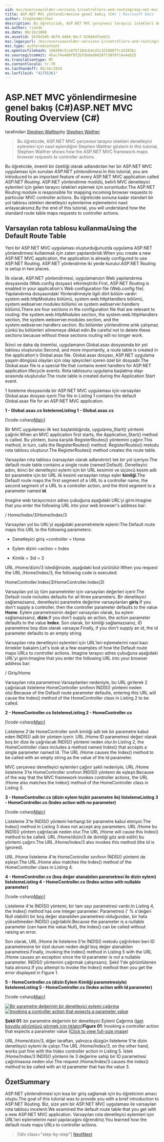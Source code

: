 ```yaml
---
uid: mvc/overview/older-versions-1/controllers-and-routing/asp-net-mvc-routing-overview-cs
title: ASP.NET MVC yönlendirmesine genel bakış (C#) | Microsoft Docs
author: StephenWalther
description: Bu öğreticide, ASP.NET MVC çerçevesi tarayıcı istekleri denetleyici eylemleri için nasıl eşlendiğini Stephen Walther gösterir.
ms.author: riande
ms.date: 08/19/2008
ms.assetid: 5b39d2d5-4bf9-4d04-94c7-81b84dfeeb31
msc.legacyurl: /mvc/overview/older-versions-1/controllers-and-routing/asp-net-mvc-routing-overview-cs
msc.type: authoredcontent
ms.openlocfilehash: 188490c5ca075710dcbdcd1c325808f7c1d383bc
ms.sourcegitcommit: 45ac74e400f9f2b7dbded66297730f6f14a4eb25
ms.translationtype: MT
ms.contentlocale: tr-TR
ms.lasthandoff: 08/16/2018
ms.locfileid: "41755361"
---
```

<a name="aspnet-mvc-routing-overview-c"></a><span data-ttu-id="38971-103">ASP.NET MVC yönlendirmesine genel bakış (C#)</span><span class="sxs-lookup"><span data-stu-id="38971-103">ASP.NET MVC Routing Overview (C#)</span></span>
====================
<span data-ttu-id="38971-104">tarafından [Stephen Walther](https://github.com/StephenWalther)</span><span class="sxs-lookup"><span data-stu-id="38971-104">by [Stephen Walther](https://github.com/StephenWalther)</span></span>

> <span data-ttu-id="38971-105">Bu öğreticide, ASP.NET MVC çerçevesi tarayıcı istekleri denetleyici eylemleri için nasıl eşlendiğini Stephen Walther gösterir.</span><span class="sxs-lookup"><span data-stu-id="38971-105">In this tutorial, Stephen Walther shows how the ASP.NET MVC framework maps browser requests to controller actions.</span></span>


<span data-ttu-id="38971-106">Bu öğreticide, önemli bir özelliği olarak adlandırılan her bir ASP.NET MVC uygulaması için sunulan *ASP.NET yönlendirmesi*.</span><span class="sxs-lookup"><span data-stu-id="38971-106">In this tutorial, you are introduced to an important feature of every ASP.NET MVC application called *ASP.NET Routing*.</span></span> <span data-ttu-id="38971-107">ASP.NET yönlendirme modülü, belirli MVC denetleyici eylemleri için gelen tarayıcı istekleri eşlemek için sorumludur.</span><span class="sxs-lookup"><span data-stu-id="38971-107">The ASP.NET Routing module is responsible for mapping incoming browser requests to particular MVC controller actions.</span></span> <span data-ttu-id="38971-108">Bu öğreticide sonuna kadar standart bir yol tablosu istekleri denetleyici eylemlerine eşlemelerini nasıl anlayacaksınız.</span><span class="sxs-lookup"><span data-stu-id="38971-108">By the end of this tutorial, you will understand how the standard route table maps requests to controller actions.</span></span>

## <a name="using-the-default-route-table"></a><span data-ttu-id="38971-109">Varsayılan rota tablosu kullanma</span><span class="sxs-lookup"><span data-stu-id="38971-109">Using the Default Route Table</span></span>

<span data-ttu-id="38971-110">Yeni bir ASP.NET MVC uygulaması oluşturduğunuzda uygulama ASP.NET yönlendirmesi kullanmak için zaten yapılandırıldı.</span><span class="sxs-lookup"><span data-stu-id="38971-110">When you create a new ASP.NET MVC application, the application is already configured to use ASP.NET Routing.</span></span> <span data-ttu-id="38971-111">ASP.NET yönlendirme iki yerde kurulur.</span><span class="sxs-lookup"><span data-stu-id="38971-111">ASP.NET Routing is setup in two places.</span></span>

<span data-ttu-id="38971-112">İlk olarak, ASP.NET yönlendirmesi, uygulamanızın Web yapılandırma dosyasında (Web.config dosyası) etkinleştirilir.</span><span class="sxs-lookup"><span data-stu-id="38971-112">First, ASP.NET Routing is enabled in your application's Web configuration file (Web.config file).</span></span> <span data-ttu-id="38971-113">Yapılandırma dosyasındaki Yönlendirmeyle ilgili dört bölüm vardır: system.web.httpModules bölümü, system.web.httpHandlers bölümü, system.webserver.modules bölümü ve system.webserver.handlers bölümü.</span><span class="sxs-lookup"><span data-stu-id="38971-113">There are four sections in the configuration file that are relevant to routing: the system.web.httpModules section, the system.web.httpHandlers section, the system.webserver.modules section, and the system.webserver.handlers section.</span></span> <span data-ttu-id="38971-114">Bu bölümler yönlendirme artık çalışmaz çünkü bu bölümleri silmemeye dikkat edin.</span><span class="sxs-lookup"><span data-stu-id="38971-114">Be careful not to delete these sections because without these sections routing will no longer work.</span></span>

<span data-ttu-id="38971-115">İkinci ve daha da önemlisi, uygulamanın Global.asax dosyasında bir yol tablosu oluşturulur.</span><span class="sxs-lookup"><span data-stu-id="38971-115">Second, and more importantly, a route table is created in the application's Global.asax file.</span></span> <span data-ttu-id="38971-116">Global.asax dosyası, ASP.NET uygulama yaşam döngüsü olayları için olay işleyicileri içeren özel bir dosyadır.</span><span class="sxs-lookup"><span data-stu-id="38971-116">The Global.asax file is a special file that contains event handlers for ASP.NET application lifecycle events.</span></span> <span data-ttu-id="38971-117">Rota tablosunu uygulama başlatma olayı sırasında oluşturulur.</span><span class="sxs-lookup"><span data-stu-id="38971-117">The route table is created during the Application Start event.</span></span>

<span data-ttu-id="38971-118">1 listeleme dosyasında bir ASP.NET MVC uygulaması için varsayılan Global.asax dosyası içerir.</span><span class="sxs-lookup"><span data-stu-id="38971-118">The file in Listing 1 contains the default Global.asax file for an ASP.NET MVC application.</span></span>

<span data-ttu-id="38971-119">**1 - Global.asax.cs listeleme**</span><span class="sxs-lookup"><span data-stu-id="38971-119">**Listing 1 - Global.asax.cs**</span></span>

[!code-csharp[Main](asp-net-mvc-routing-overview-cs/samples/sample1.cs)]

<span data-ttu-id="38971-120">Bir MVC uygulaması ilk kez başlatıldığında, uygulama\_Start() yöntemi çağrılır.</span><span class="sxs-lookup"><span data-stu-id="38971-120">When an MVC application first starts, the Application\_Start() method is called.</span></span> <span data-ttu-id="38971-121">Bu yöntem, buna karşılık RegisterRoutes() yöntemini çağırır.</span><span class="sxs-lookup"><span data-stu-id="38971-121">This method, in turn, calls the RegisterRoutes() method.</span></span> <span data-ttu-id="38971-122">RegisterRoutes() metodu rota tablosu oluşturur.</span><span class="sxs-lookup"><span data-stu-id="38971-122">The RegisterRoutes() method creates the route table.</span></span>

<span data-ttu-id="38971-123">Varsayılan rota tablosu (varsayılan olarak adlandırılır) tek bir yol içeriyor.</span><span class="sxs-lookup"><span data-stu-id="38971-123">The default route table contains a single route (named Default).</span></span> <span data-ttu-id="38971-124">Denetleyici adını, ikinci bir denetleyici eylemi için bir URL kesimini ve üçüncü kesim adlı bir parametre için bir URL ilk kesimi varsayılan rotayı eşler **kimliği**.</span><span class="sxs-lookup"><span data-stu-id="38971-124">The Default route maps the first segment of a URL to a controller name, the second segment of a URL to a controller action, and the third segment to a parameter named **id**.</span></span>

<span data-ttu-id="38971-125">Imagine web tarayıcınızın adres çubuğuna aşağıdaki URL'yi girin:</span><span class="sxs-lookup"><span data-stu-id="38971-125">Imagine that you enter the following URL into your web browser's address bar:</span></span>

<span data-ttu-id="38971-126">/ Home/Index/3</span><span class="sxs-lookup"><span data-stu-id="38971-126">/Home/Index/3</span></span>

<span data-ttu-id="38971-127">Varsayılan yol bu URL'yi aşağıdaki parametrelerle eşlenir:</span><span class="sxs-lookup"><span data-stu-id="38971-127">The Default route maps this URL to the following parameters:</span></span>

- <span data-ttu-id="38971-128">Denetleyici giriş =</span><span class="sxs-lookup"><span data-stu-id="38971-128">controller = Home</span></span>

- <span data-ttu-id="38971-129">Eylem dizini =</span><span class="sxs-lookup"><span data-stu-id="38971-129">action = Index</span></span>

- <span data-ttu-id="38971-130">Kimlik = 3</span><span class="sxs-lookup"><span data-stu-id="38971-130">id = 3</span></span>

<span data-ttu-id="38971-131">URL /Home/dizin/3 istediğinizde, aşağıdaki kod yürütülür:</span><span class="sxs-lookup"><span data-stu-id="38971-131">When you request the URL /Home/Index/3, the following code is executed:</span></span>

<span data-ttu-id="38971-132">HomeController.Index(3)</span><span class="sxs-lookup"><span data-stu-id="38971-132">HomeController.Index(3)</span></span>

<span data-ttu-id="38971-133">Varsayılan yol üç tüm parametreler için varsayılan değerleri içerir.</span><span class="sxs-lookup"><span data-stu-id="38971-133">The Default route includes defaults for all three parameters.</span></span> <span data-ttu-id="38971-134">Bir denetleyici sağlamazsanız, denetleyici parametre değerine varsayılanları **giriş**.</span><span class="sxs-lookup"><span data-stu-id="38971-134">If you don't supply a controller, then the controller parameter defaults to the value **Home**.</span></span> <span data-ttu-id="38971-135">Eylem parametresinin değeri varsayılan olarak, bu eylem sağlamazsanız, **dizin**.</span><span class="sxs-lookup"><span data-stu-id="38971-135">If you don't supply an action, the action parameter defaults to the value **Index**.</span></span> <span data-ttu-id="38971-136">Son olarak, bir kimliği sağlamazsanız, ID parametresi boş dize olarak varsayar.</span><span class="sxs-lookup"><span data-stu-id="38971-136">Finally, if you don't supply an id, the id parameter defaults to an empty string.</span></span>

<span data-ttu-id="38971-137">Varsayılan rota denetleyici eylemleri için URL'leri eşlemelerini nasıl bazı örnekler bakalım.</span><span class="sxs-lookup"><span data-stu-id="38971-137">Let's look at a few examples of how the Default route maps URLs to controller actions.</span></span> <span data-ttu-id="38971-138">Imagine tarayıcı adres çubuğuna aşağıdaki URL'yi girin:</span><span class="sxs-lookup"><span data-stu-id="38971-138">Imagine that you enter the following URL into your browser address bar:</span></span>

<span data-ttu-id="38971-139">/ Giriş</span><span class="sxs-lookup"><span data-stu-id="38971-139">/Home</span></span>

<span data-ttu-id="38971-140">Varsayılan rota parametresi Varsayılanları nedeniyle, bu URL girilerek 2 çağrılacak listeleme HomeController sınıfının İNDİS() yöntemi neden olur.</span><span class="sxs-lookup"><span data-stu-id="38971-140">Because of the Default route parameter defaults, entering this URL will cause the Index() method of the HomeController class in Listing 2 to be called.</span></span>

<span data-ttu-id="38971-141">**2 - HomeController.cs listeleme**</span><span class="sxs-lookup"><span data-stu-id="38971-141">**Listing 2 - HomeController.cs**</span></span>

[!code-csharp[Main](asp-net-mvc-routing-overview-cs/samples/sample2.cs)]

<span data-ttu-id="38971-142">Listeleme 2'de HomeController sınıfı kimliği adlı tek bir parametre kabul eden İNDİS() adlı bir yöntem içerir. URL /Home ID parametresi değeri olarak boş bir dize ile çağrılacak İNDİS() yöntemi neden olur.</span><span class="sxs-lookup"><span data-stu-id="38971-142">In Listing 2, the HomeController class includes a method named Index() that accepts a single parameter named Id. The URL /Home causes the Index() method to be called with an empty string as the value of the Id parameter.</span></span>

<span data-ttu-id="38971-143">MVC çerçevesi denetleyici eylemleri çağırır şekli nedeniyle, URL /Home listeleme 3'te HomeController sınıfının İNDİS() yöntemi de eşleşir.</span><span class="sxs-lookup"><span data-stu-id="38971-143">Because of the way that the MVC framework invokes controller actions, the URL /Home also matches the Index() method of the HomeController class in Listing 3.</span></span>

<span data-ttu-id="38971-144">**3 - HomeController.cs (dizin eylem hiçbir parametre ile) listeleme**</span><span class="sxs-lookup"><span data-stu-id="38971-144">**Listing 3 - HomeController.cs (Index action with no parameter)**</span></span>

[!code-csharp[Main](asp-net-mvc-routing-overview-cs/samples/sample3.cs)]

<span data-ttu-id="38971-145">Listeleme 3'te İNDİS() yöntemi herhangi bir parametre kabul etmiyor.</span><span class="sxs-lookup"><span data-stu-id="38971-145">The Index() method in Listing 3 does not accept any parameters.</span></span> <span data-ttu-id="38971-146">URL /Home bu İNDİS() yöntem çağrılacak neden olur.</span><span class="sxs-lookup"><span data-stu-id="38971-146">The URL /Home will cause this Index() method to be called.</span></span> <span data-ttu-id="38971-147">URL /Home/dizin/3 de (kimliği göz ardı edilir) bu yöntemi çağırır.</span><span class="sxs-lookup"><span data-stu-id="38971-147">The URL /Home/Index/3 also invokes this method (the Id is ignored).</span></span>

<span data-ttu-id="38971-148">URL /Home listeleme 4'te HomeController sınıfının İNDİS() yöntemi de eşleşir.</span><span class="sxs-lookup"><span data-stu-id="38971-148">The URL /Home also matches the Index() method of the HomeController class in Listing 4.</span></span>

<span data-ttu-id="38971-149">**4 - HomeController.cs (boş değer atanabilen parametresi ile dizin eylem) listeleme**</span><span class="sxs-lookup"><span data-stu-id="38971-149">**Listing 4 - HomeController.cs (Index action with nullable parameter)**</span></span>

[!code-csharp[Main](asp-net-mvc-routing-overview-cs/samples/sample4.cs)]

<span data-ttu-id="38971-150">Listeleme 4'te İNDİS() yöntemi, bir tam sayı parametresi vardır.</span><span class="sxs-lookup"><span data-stu-id="38971-150">In Listing 4, the Index() method has one Integer parameter.</span></span> <span data-ttu-id="38971-151">Parametresi (' % s'değeri Null olabilir) bir boş değer atanabilen parametresi olduğundan, bir hata yükseltmeden İNDİS() çağrılabilir.</span><span class="sxs-lookup"><span data-stu-id="38971-151">Because the parameter is a nullable parameter (can have the value Null), the Index() can be called without raising an error.</span></span>

<span data-ttu-id="38971-152">Son olarak, URL /Home ile listeleme 5'te İNDİS() metodu çağrılırken beri ID parametresine bir özel durum neden *değil* boş değer atanabilen parametresi.</span><span class="sxs-lookup"><span data-stu-id="38971-152">Finally, invoking the Index() method in Listing 5 with the URL /Home causes an exception since the Id parameter *is not* a nullable parameter.</span></span> <span data-ttu-id="38971-153">İNDİS() yöntemini çağırmak çalışırsanız, Şekil 1'de görüntülenen hata alırsınız.</span><span class="sxs-lookup"><span data-stu-id="38971-153">If you attempt to invoke the Index() method then you get the error displayed in Figure 1.</span></span>

<span data-ttu-id="38971-154">**5 - HomeController.cs (dizin Eylem Kimliği parametresiyle) listeleme**</span><span class="sxs-lookup"><span data-stu-id="38971-154">**Listing 5 - HomeController.cs (Index action with Id parameter)**</span></span>

[!code-csharp[Main](asp-net-mvc-routing-overview-cs/samples/sample5.cs)]


<span data-ttu-id="38971-155">[![Bir parametre değerinin bir denetleyici eylemi çağırma](asp-net-mvc-routing-overview-cs/_static/image1.jpg)](asp-net-mvc-routing-overview-cs/_static/image1.png)</span><span class="sxs-lookup"><span data-stu-id="38971-155">[![Invoking a controller action that expects a parameter value](asp-net-mvc-routing-overview-cs/_static/image1.jpg)](asp-net-mvc-routing-overview-cs/_static/image1.png)</span></span>

<span data-ttu-id="38971-156">**Şekil 01**: bir parametre değerinin bir denetleyici Eylemi Çağırma ([tam boyutlu görüntüyü görmek için tıklatın](asp-net-mvc-routing-overview-cs/_static/image2.png))</span><span class="sxs-lookup"><span data-stu-id="38971-156">**Figure 01**: Invoking a controller action that expects a parameter value ([Click to view full-size image](asp-net-mvc-routing-overview-cs/_static/image2.png))</span></span>


<span data-ttu-id="38971-157">URL /Home/dizin/3, diğer taraftan, yalnızca düzgün listeleme 5'te dizin denetleyici eylemi ile çalışır.</span><span class="sxs-lookup"><span data-stu-id="38971-157">The URL /Home/Index/3, on the other hand, works just fine with the Index controller action in Listing 5.</span></span> <span data-ttu-id="38971-158">İstek /Home/Index/3 İNDİS() yöntemi ile 3 değerine sahip bir ID parametresi çağrılmasına neden olur.</span><span class="sxs-lookup"><span data-stu-id="38971-158">The request /Home/Index/3 causes the Index() method to be called with an Id parameter that has the value 3.</span></span>

## <a name="summary"></a><span data-ttu-id="38971-159">Özet</span><span class="sxs-lookup"><span data-stu-id="38971-159">Summary</span></span>

<span data-ttu-id="38971-160">ASP.NET yönlendirmesi için kısa bir giriş sağlamak için bu öğreticinin amacı oluştu.</span><span class="sxs-lookup"><span data-stu-id="38971-160">The goal of this tutorial was to provide you with a brief introduction to ASP.NET Routing.</span></span> <span data-ttu-id="38971-161">Biz, size yeni bir ASP.NET MVC uygulaması ile varsayılan rota tablosu incelenir.</span><span class="sxs-lookup"><span data-stu-id="38971-161">We examined the default route table that you get with a new ASP.NET MVC application.</span></span> <span data-ttu-id="38971-162">Varsayılan rota denetleyici eylemleri için URL'leri eşlemelerini nasıl yapılacağını öğrendiniz.</span><span class="sxs-lookup"><span data-stu-id="38971-162">You learned how the default route maps URLs to controller actions.</span></span>

> [!div class="step-by-step"]
> [<span data-ttu-id="38971-163">Next</span><span class="sxs-lookup"><span data-stu-id="38971-163">Next</span></span>](understanding-action-filters-cs.md)
